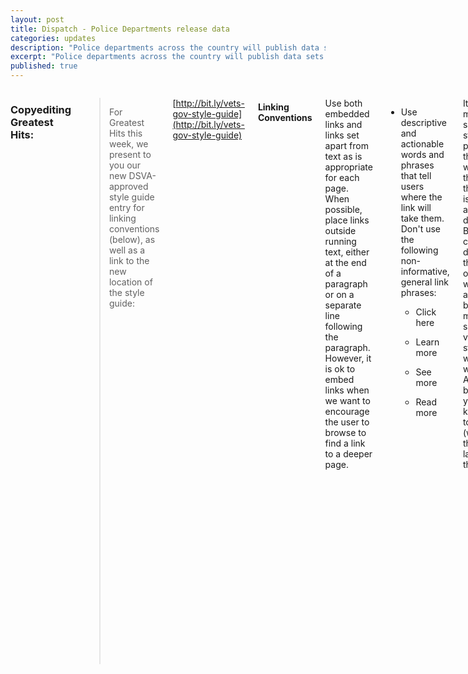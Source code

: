 ```yaml
---
layout: post
title: Dispatch - Police Departments release data
categories: updates
description: "Police departments across the country will publish data sets as part of a White-House initiative to create transparency in law enforcement.."
excerpt: "Police departments across the country will publish data sets as part of a White-House initiative to create transparency in law enforcement.."
published: true
---
```

<div class="row">
<div class="small-12 medium-9 medium-centered columns" markdown="1">

### Copyediting Greatest Hits:

>For Greatest Hits this week, we present to you our new DSVA-approved style guide entry for linking conventions (below), as well as a link to the new location of the style guide:

[http://bit.ly/vets-gov-style-guide](http://bit.ly/vets-gov-style-guide)

#### Linking Conventions

Use both embedded links and links set apart from text as is appropriate for each page. When possible, place links outside running text, either at the end of a paragraph or on a separate line following the paragraph. However, it is ok to embed links when we want to encourage the user to browse to find a link to a deeper page.

* Use descriptive and actionable words and phrases that tell users where the link will take them. Don't use the following non-informative, general link phrases:

    + Click here

    + Learn more

    + See more

    + Read more

It may make sense to start a link phrase with these words if the rest of the phrase is specific and descriptive. But you can often do without these overused words altogether by using more specific verbs or starting with key words. Above all, be sure your users know what to expect (where they will land) when they click.

* Pay attention to link length. Make the link long enough that it's easy to click on. Don't make it so long that the relevant words are lost among the less important words.

+ 5-8 words for embedded links. Don't link entire sentences in running text.

+ Entire sentences or phrases when the link is set apart from the running text, either by placing it at the end of a paragraph or by inserting a space between the running text and the link.

* Don't link ending punctuation. You don't want the period to be underlined. If a string of words at the end of a sentence is linked, use punctuation (usually a period) as grammar would dictate, but don't link it.

-Beth Potts

---

### Plain Language:

- John McIntyre, of the Baltimore Sun, has an opinion about "s/he" and "he/she" and the idea of a gender-neutral "they." He [shares it by video](http://www.baltimoresun.com/news/language-blog/87915039-132.html).

- And just as we're talking about the need for plain-language forms at Veterans Affairs, the [Center for Plain Language came out with a report card](http://centerforplainlanguage.org/federal-plain-language-report-card/) for government forms. They're looking at "high burden" forms and will release the results in January.

### Human-Centered Design:

- Companies ahead in digital transformation have four things in common, including a focus on human-centered design, [reports CIO](http://www.cio.com/article/3131322/leadership-management/how-to-thrive-in-a-digital-world-part-2.html). And that's tough because it's not traditionally how companies think about problems.

- Midcentury design, the original mass-produced and inoffensive furnishings, may be sticking around longer than other trends because it suits our need for simple sameness - which makes it the "pumpkin-spice latte" of interior design, [reports Fastcodesign.com](https://www.fastcodesign.com/3064284/mid-century-modern-is-the-pumpkin-spice-latte-of-interior-design). First Oreos and butter, and now your couch.

- Planned Parenthood has, for decades used bold graphics and eye-catching fonts to gain an audience, [reports Fastcodesign.com](https://www.fastcodesign.com/3064658/in-pictures-100-years-of-design-at-planned-parenthood). Apparently, it is not the pumpkin spice latte of women's issues.

### Open Data:

- Taking open data to a different level, Better Block offers a series of printable plans for outdoor furniture so communities can build park benches, trash cans or even outdoor cafes using plywood, [reports CityLab](http://www.citylab.com/navigator/2016/10/better-block-open-source-printing-street-furniture/503765/).

- Justice Lab has just released a county-by-county breakdown of how many guns and what kind of guns have been bought in California over the last decade, [reports SCVTV](http://scvnews.com/2016/10/12/ag-releases-firearm-sales-data-on-openjustice/). The site was launched by the state's attorney general.

### Open Government:

- The U.S. government just released open-source code for anyone who would like to help in the American poverty crisis. The code helps people determine their eligibility for income-based government-assistance programs, such as food stamps, [reports Business Wire](http://www.businesswire.com/news/home/20161013006185/en/HHS-Intuit-Release-App-Fight-Poverty-Nationwide).

- Police departments across the country will publish data sets as part of a White-House initiative to create transparency in law enforcement, [reports the Lebanon Democrat](http://www.lebanondemocrat.com/Law-Enforcement/2016/10/13/Mt-Juliet-police-to-participate-in-White-House-led-police-data-initiative). The President announced the Police Data Initiative Thursday.

### Vet Love:

- The Defense Department has delayed roll-out of its new electronic health records system, but says that won't affect its ability to interact with VA health records, [reports Military Times](http://www.militarytimes.com/articles/mhs-genesis-delayed-feb-2017?utm_source=3DSailthru&utm_medium=3Demail&utm_campaign=3DEarly%20Bird%20Brief%2010.12.2016&utm_term=3DEditorial%20-%20Military%20-%20Early%20Bird%20Brief). (@leoshane)

- A VA facility in San Antonios is taking heat because it doesn't have a waiting area with chairs, [reports KSAT](http://www.ksat.com/news/defenders/vets-forced-to-wait-in-the-heat-stand-for-long-periods-of-time-at-san-antonio-va-clinic?utm_source=3DSailthru&utm_medium=3Demail&utm_campaign=3DMil%20EBB%2010.13.16&utm_term=3DEditorial%20-%20Military%20-%20Early%20Bird%20Brief). Veterans stand or lean against a wall while they wait for their
appointments.

### Vet Politics:

- A retired two-star general believes Congress could get some things done, rather than bickering and refusing compromise, if more Veterans were elected to office, [reports DOD Buzz](http://www.dodbuzz.com/2016/10/13/wanted-veterans-congress-break-gridlock/?utm_source=3DSailthru&utm_medium=3Demail&utm_campaign=3DMil%20EBB%2010.14.16&utm_term=3DEditorial%20-%20Military%20-%20Early%20Bird%20Brief). His reasoning? Veterans know how to play well with others.

- A new Got Your Six campaign asks people to thank a Veteran by voting, [reports
Military Times](http://www.militarytimes.com/articles/gotyou6-psa-vote-veterans?utm_source=3DSailthru&utm_medium=3Demail&utm_campaign=3DEarly%20Bird%20Brief%2010.17.2016&utm_term=3DEditorial%20-%20Military%20-%20Early%20Bird%20Brief).

### What we're reading:

- When a Pinterest employee realized there were no good numbers showing how many women worked at tech-industry companies, she invited employees of those companies to count them, 
[reports Backchannel](https://backchannel.com/this-twenty-something-forced-silicon-valley-to-show-her-the-numbers-2cddca7b9d3b#.xp5lkxwwm). Within a week, employees for 50 companies did just that.

- "Burst inspirationist" [Kayla Minguez researches](https://medium.com/the-mission/how-music-affects-your-brain-plus-11-artists-to-listen-to-at-work-4f0a5081d9e9#.hq6iy3tw2) whether music can improve your work, decides it can, and provides a playlist at Medium.

- As troops head back into Mosul, they're taking big data and apps with them, [reports Defense One in "The Apps They Carried](http://www.defenseone.com/technology/2016/10/apps-they-carried-software-big-data-and-fight-mosul/132409/?oref=3Dd-river&&&utm_term=3DEditorial%20-%20Military%20-%20Early%20Bird%20Brief)."
